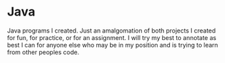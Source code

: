 # Java
Java programs I created. Just an amalgomation of both projects I created for fun, for practice, or for an assignment. I will try my best to annotate as best I can for anyone else who may be in my position and is trying to learn from other peoples code.
